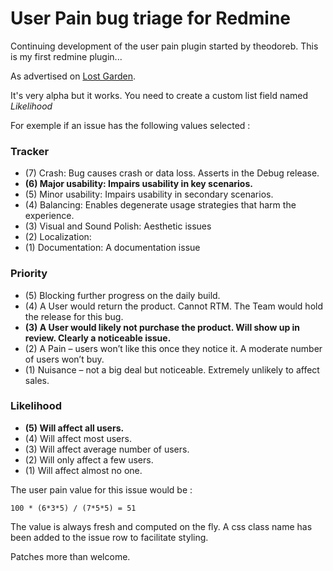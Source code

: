 User Pain bug triage for Redmine
=============================

Continuing development of the user pain plugin started by theodoreb.  This is my first redmine plugin...

As advertised on [Lost Garden](http://www.lostgarden.com/2008/05/improving-bug-triage-with-user-pain.html).


It's very alpha but it works. You need to create a custom list field named *Likelihood*


For exemple if an issue has the following values selected : 

### Tracker

* (7) Crash: Bug causes crash or data loss. Asserts in the Debug release.
* **(6) Major usability: Impairs usability in key scenarios.**
* (5) Minor usability: Impairs usability in secondary scenarios.
* (4) Balancing: Enables degenerate usage strategies that harm the experience.
* (3) Visual and Sound Polish: Aesthetic issues
* (2) Localization:
* (1) Documentation: A documentation issue

### Priority

* (5) Blocking further progress on the daily build.
* (4) A User would return the product. Cannot RTM. The Team would hold the release for this bug.
* **(3) A User would likely not purchase the product. Will show up in review. Clearly a noticeable issue.**
* (2) A Pain – users won’t like this once they notice it. A moderate number of users won’t buy.
* (1) Nuisance – not a big deal but noticeable. Extremely unlikely to affect sales.

### Likelihood

* **(5) Will affect all users.**
* (4) Will affect most users.
* (3) Will affect average number of users.
* (2) Will only affect a few users.
* (1) Will affect almost no one.

The user pain value for this issue would be : 

    100 * (6*3*5) / (7*5*5) = 51


The value is always fresh and computed on the fly. A css class name has been 
added to the issue row to facilitate styling.


Patches more than welcome.
